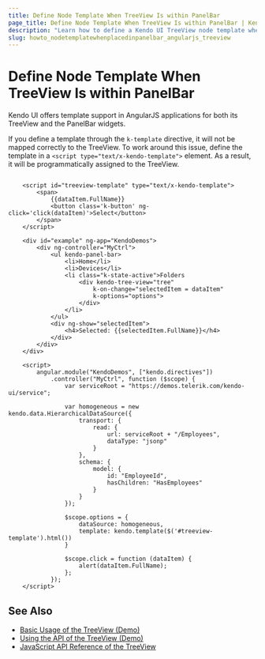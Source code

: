 ```yaml
---
title: Define Node Template When TreeView Is within PanelBar
page_title: Define Node Template When TreeView Is within PanelBar | Kendo UI TreeView
description: "Learn how to define a Kendo UI TreeView node template when the widget is placed within a Kendo UI PanelBar in an AngularJS application."
slug: howto_nodetemplatewhenplacedinpanelbar_angularjs_treeview
---
```


# Define Node Template When TreeView Is within PanelBar

Kendo UI offers template support in AngularJS applications for both its TreeView and the PanelBar widgets.

If you define a template through the `k-template` directive, it will not be mapped correctly to the TreeView. To work around this issue, define the template in a `<script type="text/x-kendo-template">` element. As a result, it will be programmatically assigned to the TreeView.

```dojo

    <script id="treeview-template" type="text/x-kendo-template">
        <span>
            {{dataItem.FullName}}
            <button class='k-button' ng-click='click(dataItem)'>Select</button>
        </span>
    </script>

    <div id="example" ng-app="KendoDemos">
        <div ng-controller="MyCtrl">
            <ul kendo-panel-bar>
                <li>Home</li>
                <li>Devices</li>
                <li class="k-state-active">Folders
                    <div kendo-tree-view="tree"
                        k-on-change="selectedItem = dataItem"
                        k-options="options">
                    </div>
                </li>
            </ul>
            <div ng-show="selectedItem">
                <h4>Selected: {{selectedItem.FullName}}</h4>
            </div>
        </div>
    </div>

    <script>
        angular.module("KendoDemos", ["kendo.directives"])
            .controller("MyCtrl", function ($scope) {
                var serviceRoot = "https://demos.telerik.com/kendo-ui/service";

                var homogeneous = new kendo.data.HierarchicalDataSource({
                    transport: {
                        read: {
                            url: serviceRoot + "/Employees",
                            dataType: "jsonp"
                        }
                    },
                    schema: {
                        model: {
                            id: "EmployeeId",
                            hasChildren: "HasEmployees"
                        }
                    }
                });

                $scope.options = {
                    dataSource: homogeneous,
                    template: kendo.template($('#treeview-template').html())
                }

                $scope.click = function (dataItem) {
                    alert(dataItem.FullName);
                };
            });
    </script>
```

## See Also

* [Basic Usage of the TreeView (Demo)](https://demos.telerik.com/kendo-ui/treeview/index)
* [Using the API of the TreeView (Demo)](https://demos.telerik.com/kendo-ui/treeview/api)
* [JavaScript API Reference of the TreeView](/api/javascript/ui/treeview)
